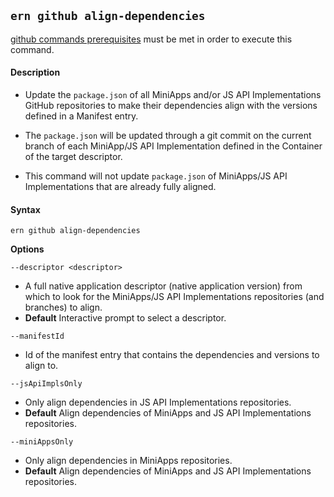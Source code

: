 ## `ern github align-dependencies`

[github commands prerequisites] must be met in order to execute this command.

#### Description

- Update the `package.json` of all MiniApps and/or JS API Implementations GitHub repositories to make their dependencies align with the versions defined in a Manifest entry.

- The `package.json` will be updated through a git commit on the current branch of each MiniApp/JS API Implementation defined in the Container of the target descriptor.

- This command will not update `package.json` of MiniApps/JS API Implementations that are already fully aligned.

#### Syntax

`ern github align-dependencies`

**Options**

`--descriptor <descriptor>`

- A full native application descriptor (native application version) from which to look for the MiniApps/JS API Implementations repositories (and branches) to align.
- **Default** Interactive prompt to select a descriptor.

`--manifestId`

- Id of the manifest entry that contains the dependencies and versions to align to.

`--jsApiImplsOnly`

- Only align dependencies in JS API Implementations repositories.
- **Default** Align dependencies of MiniApps and JS API Implementations repositories.

`--miniAppsOnly`

- Only align dependencies in MiniApps repositories.
- **Default** Align dependencies of MiniApps and JS API Implementations repositories.

[github commands prerequisites]: ../github.md
